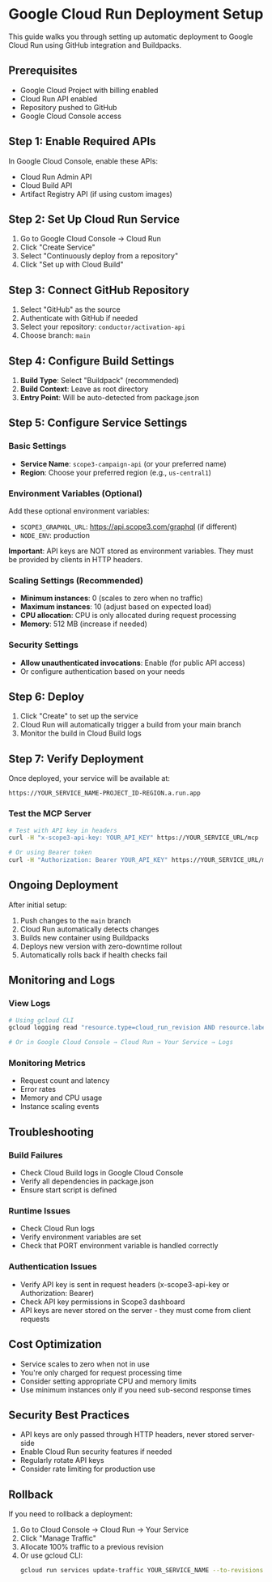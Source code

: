 # Google Cloud Run Deployment Setup

This guide walks you through setting up automatic deployment to Google Cloud Run using GitHub integration and Buildpacks.

## Prerequisites

- Google Cloud Project with billing enabled
- Cloud Run API enabled
- Repository pushed to GitHub
- Google Cloud Console access

## Step 1: Enable Required APIs

In Google Cloud Console, enable these APIs:
- Cloud Run Admin API
- Cloud Build API
- Artifact Registry API (if using custom images)

## Step 2: Set Up Cloud Run Service

1. Go to Google Cloud Console → Cloud Run
2. Click "Create Service"
3. Select "Continuously deploy from a repository"
4. Click "Set up with Cloud Build"

## Step 3: Connect GitHub Repository

1. Select "GitHub" as the source
2. Authenticate with GitHub if needed
3. Select your repository: `conductor/activation-api`
4. Choose branch: `main`

## Step 4: Configure Build Settings

1. **Build Type**: Select "Buildpack" (recommended)
2. **Build Context**: Leave as root directory
3. **Entry Point**: Will be auto-detected from package.json

## Step 5: Configure Service Settings

### Basic Settings
- **Service Name**: `scope3-campaign-api` (or your preferred name)
- **Region**: Choose your preferred region (e.g., `us-central1`)

### Environment Variables (Optional)
Add these optional environment variables:
- `SCOPE3_GRAPHQL_URL`: https://api.scope3.com/graphql (if different)
- `NODE_ENV`: production

**Important**: API keys are NOT stored as environment variables. They must be provided by clients in HTTP headers.

### Scaling Settings (Recommended)
- **Minimum instances**: 0 (scales to zero when no traffic)
- **Maximum instances**: 10 (adjust based on expected load)
- **CPU allocation**: CPU is only allocated during request processing
- **Memory**: 512 MB (increase if needed)

### Security Settings
- **Allow unauthenticated invocations**: Enable (for public API access)
- Or configure authentication based on your needs

## Step 6: Deploy

1. Click "Create" to set up the service
2. Cloud Run will automatically trigger a build from your main branch
3. Monitor the build in Cloud Build logs

## Step 7: Verify Deployment

Once deployed, your service will be available at:
```
https://YOUR_SERVICE_NAME-PROJECT_ID-REGION.a.run.app
```

### Test the MCP Server
```bash
# Test with API key in headers
curl -H "x-scope3-api-key: YOUR_API_KEY" https://YOUR_SERVICE_URL/mcp

# Or using Bearer token
curl -H "Authorization: Bearer YOUR_API_KEY" https://YOUR_SERVICE_URL/mcp
```

## Ongoing Deployment

After initial setup:
1. Push changes to the `main` branch
2. Cloud Run automatically detects changes
3. Builds new container using Buildpacks
4. Deploys new version with zero-downtime rollout
5. Automatically rolls back if health checks fail

## Monitoring and Logs

### View Logs
```bash
# Using gcloud CLI
gcloud logging read "resource.type=cloud_run_revision AND resource.labels.service_name=YOUR_SERVICE_NAME"

# Or in Google Cloud Console → Cloud Run → Your Service → Logs
```

### Monitoring Metrics
- Request count and latency
- Error rates
- Memory and CPU usage
- Instance scaling events

## Troubleshooting

### Build Failures
- Check Cloud Build logs in Google Cloud Console
- Verify all dependencies in package.json
- Ensure start script is defined

### Runtime Issues
- Check Cloud Run logs
- Verify environment variables are set
- Check that PORT environment variable is handled correctly

### Authentication Issues
- Verify API key is sent in request headers (x-scope3-api-key or Authorization: Bearer)
- Check API key permissions in Scope3 dashboard
- API keys are never stored on the server - they must come from client requests

## Cost Optimization

- Service scales to zero when not in use
- You're only charged for request processing time
- Consider setting appropriate CPU and memory limits
- Use minimum instances only if you need sub-second response times

## Security Best Practices

- API keys are only passed through HTTP headers, never stored server-side
- Enable Cloud Run security features if needed
- Regularly rotate API keys
- Consider rate limiting for production use

## Rollback

If you need to rollback a deployment:
1. Go to Cloud Console → Cloud Run → Your Service
2. Click "Manage Traffic"
3. Allocate 100% traffic to a previous revision
4. Or use gcloud CLI:
   ```bash
   gcloud run services update-traffic YOUR_SERVICE_NAME --to-revisions=REVISION_NAME=100
   ```